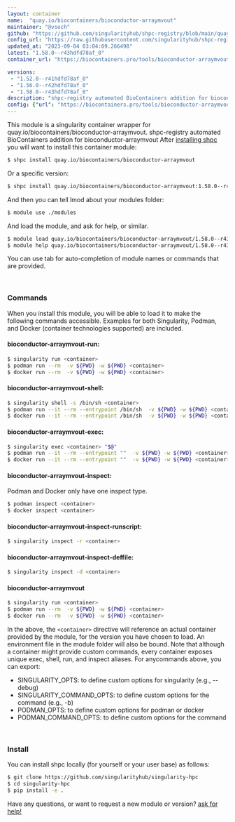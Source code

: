 ```yaml
---
layout: container
name:  "quay.io/biocontainers/bioconductor-arraymvout"
maintainer: "@vsoch"
github: "https://github.com/singularityhub/shpc-registry/blob/main/quay.io/biocontainers/bioconductor-arraymvout/container.yaml"
config_url: "https://raw.githubusercontent.com/singularityhub/shpc-registry/main/quay.io/biocontainers/bioconductor-arraymvout/container.yaml"
updated_at: "2023-09-04 03:04:09.266498"
latest: "1.58.0--r43hdfd78af_0"
container_url: "https://biocontainers.pro/tools/bioconductor-arraymvout"

versions:
 - "1.52.0--r41hdfd78af_0"
 - "1.56.0--r42hdfd78af_0"
 - "1.58.0--r43hdfd78af_0"
description: "shpc-registry automated BioContainers addition for bioconductor-arraymvout"
config: {"url": "https://biocontainers.pro/tools/bioconductor-arraymvout", "maintainer": "@vsoch", "description": "shpc-registry automated BioContainers addition for bioconductor-arraymvout", "latest": {"1.58.0--r43hdfd78af_0": "sha256:01cc5caa3ce34cfca7979cac43baf6519b2fa5a136813da162bbd4cdd7748207"}, "tags": {"1.52.0--r41hdfd78af_0": "sha256:5890b01fa4527877804dd0bb0db355b4056719e780cf78ae6328190b9e10f94b", "1.56.0--r42hdfd78af_0": "sha256:a2a257e038426bede48b5afdc79745268fe72f61d172df06e14e97bcc8f3fe91", "1.58.0--r43hdfd78af_0": "sha256:01cc5caa3ce34cfca7979cac43baf6519b2fa5a136813da162bbd4cdd7748207"}, "docker": "quay.io/biocontainers/bioconductor-arraymvout"}
---
```


This module is a singularity container wrapper for quay.io/biocontainers/bioconductor-arraymvout.
shpc-registry automated BioContainers addition for bioconductor-arraymvout
After [installing shpc](#install) you will want to install this container module:


```bash
$ shpc install quay.io/biocontainers/bioconductor-arraymvout
```

Or a specific version:

```bash
$ shpc install quay.io/biocontainers/bioconductor-arraymvout:1.58.0--r43hdfd78af_0
```

And then you can tell lmod about your modules folder:

```bash
$ module use ./modules
```

And load the module, and ask for help, or similar.

```bash
$ module load quay.io/biocontainers/bioconductor-arraymvout/1.58.0--r43hdfd78af_0
$ module help quay.io/biocontainers/bioconductor-arraymvout/1.58.0--r43hdfd78af_0
```

You can use tab for auto-completion of module names or commands that are provided.

<br>

### Commands

When you install this module, you will be able to load it to make the following commands accessible.
Examples for both Singularity, Podman, and Docker (container technologies supported) are included.

#### bioconductor-arraymvout-run:

```bash
$ singularity run <container>
$ podman run --rm  -v ${PWD} -w ${PWD} <container>
$ docker run --rm  -v ${PWD} -w ${PWD} <container>
```

#### bioconductor-arraymvout-shell:

```bash
$ singularity shell -s /bin/sh <container>
$ podman run --it --rm --entrypoint /bin/sh  -v ${PWD} -w ${PWD} <container>
$ docker run --it --rm --entrypoint /bin/sh  -v ${PWD} -w ${PWD} <container>
```

#### bioconductor-arraymvout-exec:

```bash
$ singularity exec <container> "$@"
$ podman run --it --rm --entrypoint ""  -v ${PWD} -w ${PWD} <container> "$@"
$ docker run --it --rm --entrypoint ""  -v ${PWD} -w ${PWD} <container> "$@"
```

#### bioconductor-arraymvout-inspect:

Podman and Docker only have one inspect type.

```bash
$ podman inspect <container>
$ docker inspect <container>
```

#### bioconductor-arraymvout-inspect-runscript:

```bash
$ singularity inspect -r <container>
```

#### bioconductor-arraymvout-inspect-deffile:

```bash
$ singularity inspect -d <container>
```



#### bioconductor-arraymvout

```bash
$ singularity run <container>
$ podman run --rm  -v ${PWD} -w ${PWD} <container>
$ docker run --rm  -v ${PWD} -w ${PWD} <container>
```


In the above, the `<container>` directive will reference an actual container provided
by the module, for the version you have chosen to load. An environment file in the
module folder will also be bound. Note that although a container
might provide custom commands, every container exposes unique exec, shell, run, and
inspect aliases. For anycommands above, you can export:

 - SINGULARITY_OPTS: to define custom options for singularity (e.g., --debug)
 - SINGULARITY_COMMAND_OPTS: to define custom options for the command (e.g., -b)
 - PODMAN_OPTS: to define custom options for podman or docker
 - PODMAN_COMMAND_OPTS: to define custom options for the command

<br>

### Install

You can install shpc locally (for yourself or your user base) as follows:

```bash
$ git clone https://github.com/singularityhub/singularity-hpc
$ cd singularity-hpc
$ pip install -e .
```

Have any questions, or want to request a new module or version? [ask for help!](https://github.com/singularityhub/singularity-hpc/issues)
